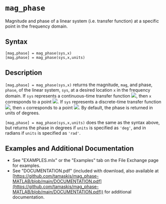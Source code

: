 # `mag_phase`

Magnitude and phase of a linear system (i.e. transfer function) at a specific point in the frequency domain.


## Syntax

`[mag,phase] = mag_phase(sys,x)`\
`[mag,phase] = mag_phase(sys,x,units)`


## Description

`[mag,phase] = mag_phase(sys,x)` returns the magnitude, `mag`, and phase, `phase`, of the linear system, `sys`, at a desired location `x` in the frequency domain. If `sys` represents a continuous-time transfer function <img src="https://latex.codecogs.com/svg.latex?\inline&space;G(s)"/>, then `x` corresponds to a point <img src="https://latex.codecogs.com/svg.latex?\inline&space;s"/>. If `sys` represents a discrete-time transfer function <img src="https://latex.codecogs.com/svg.latex?\inline&space;G(z)"/>, then `x` corresponds to a point <img src="https://latex.codecogs.com/svg.latex?\inline&space;z"/>. By default, the phase is returned in units of degrees.

`[mag,phase] = mag_phase(sys,x,units)` does the same as the syntax above, but returns the phase in degrees if `units` is specified as `'deg'`, and in radians if `units` is specified as `'rad'`.


## Examples and Additional Documentation

   -  See "EXAMPLES.mlx" or the "Examples" tab on the File Exchange page for examples. 
   -  See "DOCUMENTATION.pdf" (included with download, also available at [https://github.com/tamaskis/mag_phase-MATLAB/blob/main/DOCUMENTATION.pdf](https://github.com/tamaskis/mag_phase-MATLAB/blob/main/DOCUMENTATION.pdf)) for additional documentation.